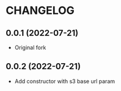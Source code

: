 # CHANGELOG

## 0.0.1 (2022-07-21)
* Original fork

## 0.0.2 (2022-07-21)
* Add constructor with s3 base url param
